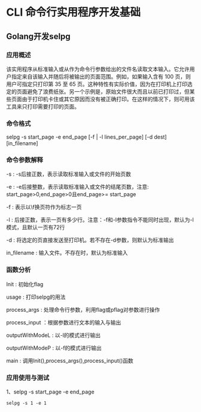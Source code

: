 
# CLI 命令行实用程序开发基础

## Golang开发selpg

### 应用概述
该实用程序从标准输入或从作为命令行参数给出的文件名读取文本输入。它允许用户指定来自该输入并随后将被输出的页面范围。例如，如果输入含有 100 页，则用户可指定只打印第 35 至 65 页。这种特性有实际价值，因为在打印机上打印选定的页面避免了浪费纸张。另一个示例是，原始文件很大而且以前已打印过，但某些页面由于打印机卡住或其它原因而没有被正确打印。在这样的情况下，则可用该工具来只打印需要打印的页面。

### 命令格式
selpg -s start_page -e end_page [-f | -l lines_per_page] [-d dest] [in_filename]

### 命令参数解释
-s : -s后接正数，表示读取标准输入或文件的开始页数

-e : -e后接整数，表示读取标准输入或文件的结尾页数，注意: start_page>0,end_page>0且end_page>= start_page

-f : 表示以\f换页符作为标志一页

-l : 后接正数，表示一页有多少行。注意：-f和-l参数指令不能同时出现，默认为-l模式，且默认一页有72行

-d : 将选定的页直接发送至打印机。若不存在-d参数，则默认为标准输出

in_filename : 输入文件。不存在时，默认为标准输入

### 函数分析
Init : 初始化flag

usage : 打印selpg的用法

process_args : 处理命令行参数，利用flag或pflag对参数进行操作

process_input ：根据参数进行文本的输入与输出

outputWithModeL : 以-l的模式进行输出

outputWithModeP : 以-f的模式进行输出

main : 调用Init(),process_args(),process_input()函数


### 应用使用与测试

1、selpg -s start_page -e end_page
```
selpg -s 1 -e 1 
```

